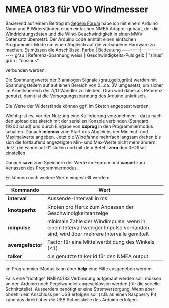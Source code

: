 NMEA 0183 für VDO Windmesser
============================

Basierend auf einem Beitrag im [Segeln Forum](https://www.segeln-forum.de/board194-boot-technik/board35-elektrik-und-elektronik/board195-open-boat-projects-org/75527-reparaturhilfe-f%C3%BCr-vdo-windmessgeber/)
habe ich mit einem Arduino Nano und 8 Widerständen einen einfachen NMEA Adapter gebaut, der die Windrichtungsdaten und die Wind-Geschwindigkeit in einen MWV Datensatz übersetzt.
Der Arduino code enhtält einen einfachen Programmier-Mode um einen Abgleich auf die vorhandene Hardware zu machen.
Es müssen die Anschlüsse:
Farbe    |    Bedeutung
---------|--------------
grau     | Referenz-Spannung
weiss    | Geschwindigkeits-Puls
gelb     | "sinus"
grün     | "cosinus"

verbunden werden. 

Die Spannungswerte der 3 analogen Signale (grau,gelb,grün) werden mit Spannungsteilern auf auf einen Bereich von 0...ca. 3V umgesetzt, um sicher im Arbeitsbereich der A/D Wandler zu bleiben. Grau wird dabei als Referenz genutzt, damit ist die Versorgungsspannung des Arduino unkritisch.

Die Werte der Widerstände können ggf. im Sketch angepasst werden.

Wichtig ist es, vor der Nutzung eine Kalibrierung vorzunehmen - dazu nach den upload des sketch mit der seriellen Konsole verbinden (Standard: 19200 baud) und durch Eingabe von __xxprog__ in den Programmiermodus schalten.
Danach __minmax__ zum Start des Abgleichs der Minimal- und Maximalwerte angeben. Jetzt die Windfahne mehrfach langsam drehen bis sich die fortlaufend angezeigten Min- und Max-Werte nicht mehr ändern.
Jetzt die Fahne auf 0° stellen und mit dem Befehl __zero__ den 0-Offset einstellen.

Danach __save__ zum Speichern der Werte im Eeprom und __cancel__ zum Verlassen des Programmiermodus.

Es können noch weitere Werte eingestellt werden:

Kommando      |   Wert
--------------|---------
__interval__  | Aussende-Intervall in ms
__knotsperhz__| Knoten pro Hertz zum Anpassen der Geschwindigkeitsanzeige
__minpulse__  | minimale Zahle der Windimpulse, wenn in einem Intervall weniger Impulse vorhanden sind, wird über mehrere Intervalle gemittelt
__averagefactor__| Factor für eine Mittelwertbildung des Winkels (<1)
__talker__ | die genutzte talker id für den NMEA output

Im Programmier-Modus kann über __help__ eine Hilfe ausgegeben werden.

Falls eine "richtige" NMEA0183 Verbindung aufgebaut werden soll, müssen an den Arduino noch Pegelwandler angeschlossen werden (für die serielle Schnittstelle). Ausserdem benötigt er eine Stromversorgung.
Wenn aber ohnehin ein Anschluss per USB erfolgen soll (z.B. an einen Raspberry Pi) kann das direkt über die USB Schnisstelle des Arduino erfolgen.
